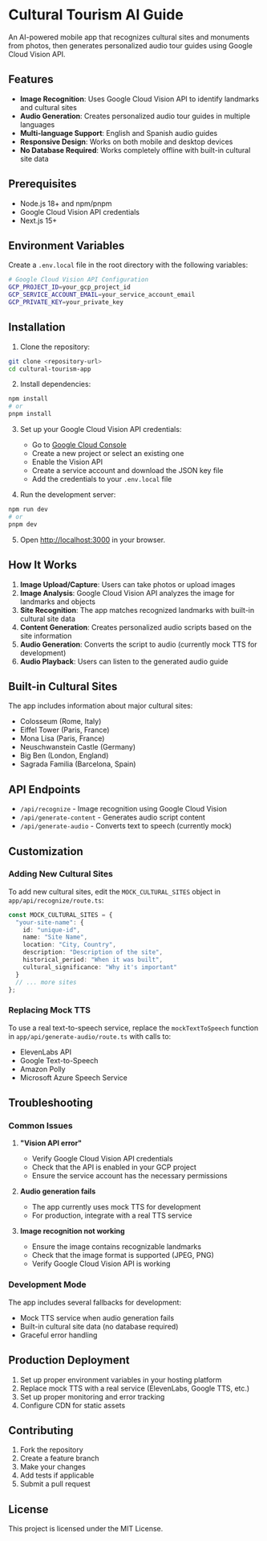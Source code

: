 # Cultural Tourism AI Guide

An AI-powered mobile app that recognizes cultural sites and monuments from photos, then generates personalized audio tour guides using Google Cloud Vision API.

## Features

- **Image Recognition**: Uses Google Cloud Vision API to identify landmarks and cultural sites
- **Audio Generation**: Creates personalized audio tour guides in multiple languages
- **Multi-language Support**: English and Spanish audio guides
- **Responsive Design**: Works on both mobile and desktop devices
- **No Database Required**: Works completely offline with built-in cultural site data

## Prerequisites

- Node.js 18+ and npm/pnpm
- Google Cloud Vision API credentials
- Next.js 15+

## Environment Variables

Create a `.env.local` file in the root directory with the following variables:

```bash
# Google Cloud Vision API Configuration
GCP_PROJECT_ID=your_gcp_project_id
GCP_SERVICE_ACCOUNT_EMAIL=your_service_account_email
GCP_PRIVATE_KEY=your_private_key
```

## Installation

1. Clone the repository:
```bash
git clone <repository-url>
cd cultural-tourism-app
```

2. Install dependencies:
```bash
npm install
# or
pnpm install
```

3. Set up your Google Cloud Vision API credentials:
   - Go to [Google Cloud Console](https://console.cloud.google.com/)
   - Create a new project or select an existing one
   - Enable the Vision API
   - Create a service account and download the JSON key file
   - Add the credentials to your `.env.local` file

4. Run the development server:
```bash
npm run dev
# or
pnpm dev
```

5. Open [http://localhost:3000](http://localhost:3000) in your browser.

## How It Works

1. **Image Upload/Capture**: Users can take photos or upload images
2. **Image Analysis**: Google Cloud Vision API analyzes the image for landmarks and objects
3. **Site Recognition**: The app matches recognized landmarks with built-in cultural site data
4. **Content Generation**: Creates personalized audio scripts based on the site information
5. **Audio Generation**: Converts the script to audio (currently mock TTS for development)
6. **Audio Playback**: Users can listen to the generated audio guide

## Built-in Cultural Sites

The app includes information about major cultural sites:
- Colosseum (Rome, Italy)
- Eiffel Tower (Paris, France)
- Mona Lisa (Paris, France)
- Neuschwanstein Castle (Germany)
- Big Ben (London, England)
- Sagrada Familia (Barcelona, Spain)

## API Endpoints

- `/api/recognize` - Image recognition using Google Cloud Vision
- `/api/generate-content` - Generates audio script content
- `/api/generate-audio` - Converts text to speech (currently mock)

## Customization

### Adding New Cultural Sites

To add new cultural sites, edit the `MOCK_CULTURAL_SITES` object in `app/api/recognize/route.ts`:

```typescript
const MOCK_CULTURAL_SITES = {
  "your-site-name": {
    id: "unique-id",
    name: "Site Name",
    location: "City, Country",
    description: "Description of the site",
    historical_period: "When it was built",
    cultural_significance: "Why it's important"
  }
  // ... more sites
};
```

### Replacing Mock TTS

To use a real text-to-speech service, replace the `mockTextToSpeech` function in `app/api/generate-audio/route.ts` with calls to:
- ElevenLabs API
- Google Text-to-Speech
- Amazon Polly
- Microsoft Azure Speech Service

## Troubleshooting

### Common Issues

1. **"Vision API error"**
   - Verify Google Cloud Vision API credentials
   - Check that the API is enabled in your GCP project
   - Ensure the service account has the necessary permissions

2. **Audio generation fails**
   - The app currently uses mock TTS for development
   - For production, integrate with a real TTS service

3. **Image recognition not working**
   - Ensure the image contains recognizable landmarks
   - Check that the image format is supported (JPEG, PNG)
   - Verify Google Cloud Vision API is working

### Development Mode

The app includes several fallbacks for development:
- Mock TTS service when audio generation fails
- Built-in cultural site data (no database required)
- Graceful error handling

## Production Deployment

1. Set up proper environment variables in your hosting platform
2. Replace mock TTS with a real service (ElevenLabs, Google TTS, etc.)
3. Set up proper monitoring and error tracking
4. Configure CDN for static assets

## Contributing

1. Fork the repository
2. Create a feature branch
3. Make your changes
4. Add tests if applicable
5. Submit a pull request

## License

This project is licensed under the MIT License.
